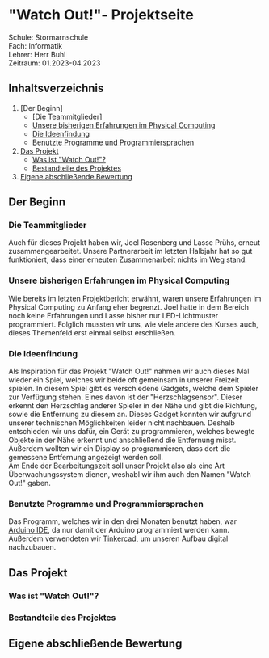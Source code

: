 # "Watch Out!"- Projektseite

Schule: Stormarnschule  
Fach: Informatik  
Lehrer: Herr Buhl   
Zeitraum: 01.2023-04.2023  

## Inhaltsverzeichnis
1. [Der Beginn]
   - [Die Teammitglieder]
   - [Unsere bisherigen Erfahrungen im Physical Computing](https://github.com/juiceinlondon/Projekt-2/main/Projektseite.md#unsere-bisherigen-erfahrungen-im-physical-computing)  
   - [Die Ideenfindung](https://github.com/juiceinlondon/Projekt-2/main/Projektseite.md#die-ideenfindung)  
   - [Benutzte Programme und Programmiersprachen](https://github.com/juiceinlondon/Projekt-2/main/Projektseite.md#benutzte-programme-und-programmiersprachen)   
2. [Das Projekt](https://github.com/juiceinlondon/Projekt-2/main/Projektseite.md#das-projekt)   
   - [Was ist "Watch Out!"?](https://github.com/juiceinlondon/Projekt-2/main/Projektseite.md#was-ist-watch-out)  
   - [Bestandteile des Projektes](https://github.com/juiceinlondon/Projekt-2/main/Projektseite.md#bestandteile-des-projektes)  
3. [Eigene abschließende Bewertung](https://github.com/juiceinlondon/Projekt-2/main/Projektseite.md#eigene-abschlie%C3%9Fende-bewertung)  

## Der Beginn  

### Die Teammitglieder  
Auch für dieses Projekt haben wir, Joel Rosenberg und Lasse Prühs, erneut zusammengearbeitet. Unsere Partnerarbeit im letzten Halbjahr hat so gut funktioniert, dass einer erneuten Zusammenarbeit nichts im Weg stand.  

### Unsere bisherigen Erfahrungen im Physical Computing  
Wie bereits im letzten Projektbericht erwähnt, waren unsere Erfahrungen im Physical Computing zu Anfang eher begrenzt. Joel hatte in dem Bereich noch keine Erfahrungen und Lasse bisher nur LED-Lichtmuster programmiert. Folglich mussten wir uns, wie viele andere des Kurses auch, dieses Themenfeld erst einmal selbst erschließen.

### Die Ideenfindung  
Als Inspiration für das Projekt "Watch Out!" nahmen wir auch dieses Mal wieder ein Spiel, welches wir beide oft gemeinsam in unserer Freizeit spielen. In diesem Spiel gibt es verschiedene Gadgets, welche dem Spieler zur Verfügung stehen. Eines davon ist der "Herzschlagsensor". Dieser erkennt den Herzschlag anderer Spieler in der Nähe und gibt die Richtung, sowie die Entfernung zu diesem an. Dieses Gadget konnten wir aufgrund unserer technischen Möglichkeiten leider nicht nachbauen. Deshalb entschieden wir uns dafür, ein Gerät zu programmieren, welches bewegte Objekte in der Nähe erkennt und anschließend die Entfernung misst. Außerdem wollten wir ein Display so programmieren, dass dort die gemessene Entfernung angezeigt werden soll.  
Am Ende der Bearbeitungszeit soll unser Projekt also als eine Art Überwachungssystem dienen, weshabl wir ihm auch den Namen "Watch Out!" gaben.

### Benutzte Programme und Programmiersprachen  
Das Programm, welches wir in den drei Monaten benutzt haben, war [Arduino IDE](https://downloads.arduino.cc/arduino-ide/arduino-ide_2.0.4_Windows_64bit.exe), da nur damit der Arduino programmiert werden kann. Außerdem verwendeten wir [Tinkercad](https://www.tinkercad.com/), um unseren Aufbau digital nachzubauen.


## Das Projekt  

### Was ist "Watch Out!"?  

### Bestandteile des Projektes

## Eigene abschließende Bewertung 

